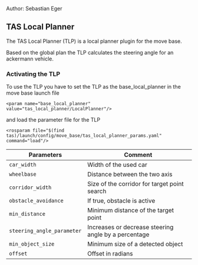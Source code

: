 Author: Sebastian Eger

## TAS Local Planner
The TAS Local Planner (TLP) is a local planner plugin for the move base.

Based on the global plan the TLP calculates the steering angle for an ackermann vehicle.

### Activating the TLP
To use the TLP you have to set the TLP as the base_local_planner in the move base launch file

`<param name="base_local_planner" value="tas_local_planner/LocalPlanner"/>`

and load the parameter file for the TLP

`<rosparam file="$(find tas)/launch/config/move_base/tas_local_planner_params.yaml" command="load"/>`

 Parameters		     	  	| Comment       								|
| ------------------------------------|-----------------------------------------------------------------------	|
| `car_width`	                 	| Width of the used car 	|
| `wheelbase`			  	| Distance between the two axis		|
| `corridor_width`			| Size of the corridor for target point search	|
| `obstacle_avoidance`			| If true, obstacle is active|
| `min_distance`			| Minimum distance of the target point|
| `steering_angle_parameter`		| Increases or decrease steering angle by a percentage		|
| `min_object_size`			| Minimum size of a detected object|
| `offset`				| Offset in radians		|



 


